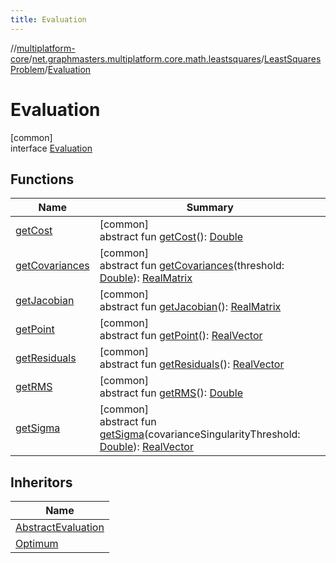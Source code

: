 ```yaml
---
title: Evaluation
---
```

//[multiplatform-core](../../../../index.html)/[net.graphmasters.multiplatform.core.math.leastsquares](../../index.html)/[LeastSquaresProblem](../index.html)/[Evaluation](index.html)



# Evaluation



[common]\
interface [Evaluation](index.html)



## Functions


| Name | Summary |
|---|---|
| [getCost](get-cost.html) | [common]<br>abstract fun [getCost](get-cost.html)(): [Double](https://kotlinlang.org/api/latest/jvm/stdlib/kotlin/-double/index.html) |
| [getCovariances](get-covariances.html) | [common]<br>abstract fun [getCovariances](get-covariances.html)(threshold: [Double](https://kotlinlang.org/api/latest/jvm/stdlib/kotlin/-double/index.html)): [RealMatrix](../../../net.graphmasters.multiplatform.core.math.linear/-real-matrix/index.html) |
| [getJacobian](get-jacobian.html) | [common]<br>abstract fun [getJacobian](get-jacobian.html)(): [RealMatrix](../../../net.graphmasters.multiplatform.core.math.linear/-real-matrix/index.html) |
| [getPoint](get-point.html) | [common]<br>abstract fun [getPoint](get-point.html)(): [RealVector](../../../net.graphmasters.multiplatform.core.math.linear/-real-vector/index.html) |
| [getResiduals](get-residuals.html) | [common]<br>abstract fun [getResiduals](get-residuals.html)(): [RealVector](../../../net.graphmasters.multiplatform.core.math.linear/-real-vector/index.html) |
| [getRMS](get-r-m-s.html) | [common]<br>abstract fun [getRMS](get-r-m-s.html)(): [Double](https://kotlinlang.org/api/latest/jvm/stdlib/kotlin/-double/index.html) |
| [getSigma](get-sigma.html) | [common]<br>abstract fun [getSigma](get-sigma.html)(covarianceSingularityThreshold: [Double](https://kotlinlang.org/api/latest/jvm/stdlib/kotlin/-double/index.html)): [RealVector](../../../net.graphmasters.multiplatform.core.math.linear/-real-vector/index.html) |


## Inheritors


| Name |
|---|
| [AbstractEvaluation](../../-abstract-evaluation/index.html) |
| [Optimum](../../-least-squares-optimizer/-optimum/index.html) |

